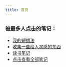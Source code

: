 ```yaml
---
title: 首页
---
```


### 被最多人点击的笔记：

- [我的短想法](/content/thoughts/index.md)
- [收集一些给人灵感的东西](/content/inspires.md)
- [读书笔记](/content/blog/books/_index.md)
- [点击查看全部笔记](/categories/notes/)
